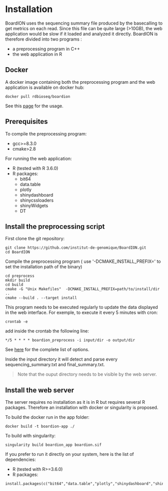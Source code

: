 # Installation

BoardION uses the sequencing summary file produced by the basecalling to get metrics on each read. Since this file can be quite large (>10GB), the web application would be slow if it loaded and analyzed it directly. BoardION is therefore divided into two programs :
- a preprocessing program in C++
- the web application in R

## Docker

A docker image containing both the preprocessing program and the web application is available on docker hub:

```
docker pull rdbioseq/boardion
```

See this [page](usage.md#docker) for the usage.

## Prerequisites

To compile the preprocessing program:
- gcc>=8.3.0
- cmake>2.8

For running the web application:
- R (tested with R 3.6.0)
- R packages:
    - bit64
    - data.table
    - plotly
    - shinydashboard
    - shinycssloaders
    - shinyWidgets
    - DT

## Install the preprocessing script

First clone the git repository:

```
git clone https://github.com/institut-de-genomique/BoardION.git
cd BoardION
```

Compile the preprocessing program ( use '-DCMAKE_INSTALL_PREFIX=' to set the installation path of the binary)

```
cd preprocess
mkdir build
cd build
cmake -G "Unix Makefiles"  -DCMAKE_INSTALL_PREFIX=path/to/install/dir ..
cmake --build . --target install
```

This program needs to be executed regularly to update the data displayed in the web interface. For exemple, to execute it every 5 minutes with cron:

```
crontab -e
```

add inside the crontab the following line:

```
*/5 * * * * boardion_preprocess -i input/dir -o output/dir
```
See [here](usage.md#preprocessing-program) for the complete list of options.

Inside the input directory it will detect and parse every sequencing_summary.txt and final_summary.txt. 

> Note that the ouput directory needs to be visible by the web server.

## Install the web server

The server requires no installation as it is in R but requires several R packages. Therefore an installation with docker or singularity is proposed.

To build the docker run in the app folder:
```
docker build -t boardion-app ./
```

To build with singularity:
```
singularity build boardion_app boardion.sif
```

If you prefer to run it directly on your system, here is the list of dependencies:

- R (tested with R>=3.6.0)
- R packages:
```
install.packages(c("bit64","data.table","plotly","shinydashboard","shinycssloaders","shinyWidgets","DT"))
```
